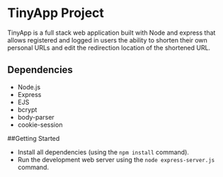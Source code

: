 # TinyApp Project

TinyApp is a full stack web application built with Node and express that allows registered and logged in users the ability to shorten their own personal URLs and edit the redirection location of the shortened URL.

## Dependencies

- Node.js
- Express
- EJS
- bcrypt
- body-parser
- cookie-session

##Getting Started
- Install all dependencies (using the `npm install` command).
- Run the development web server using the `node express-server.js` command.

